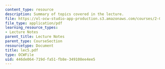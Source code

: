 ```yaml
---
content_type: resource
description: Summary of topics covered in the lecture.
file: https://ol-ocw-studio-app-production.s3.amazonaws.com/courses/2-002-mechanics-and-materials-ii-spring-2004/446de064719dfa51fb8e349108ee4ee5_lec5.pdf
file_type: application/pdf
learning_resource_types:
- Lecture Notes
parent_title: Lecture Notes
parent_type: CourseSection
resourcetype: Document
title: lec5.pdf
type: OCWFile
uid: 446de064-719d-fa51-fb8e-349108ee4ee5
---
```

